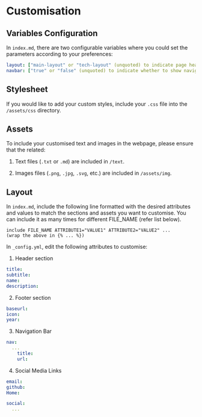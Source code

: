 # Customisation

## Variables Configuration

In `index.md`, there are two configurable variables where you could set the parameters according to your preferences:
```yml
layout: ["main-layout" or "tech-layout" (unquoted) to indicate page header style]
navbar: ["true" or "false" (unquoted) to indicate whether to show navigation bar]
```

## Stylesheet

If you would like to add your custom styles, include your `.css` file into the `/assets/css` directory.

## Assets

To include your customised text and images in the webpage, please ensure that the related:

1. Text files (`.txt` or `.md`) are included in `/text`.

2. Images files (`.png`, `.jpg`, `.svg`, etc.) are included in `/assets/img`.

## Layout

In `index.md`, include the following line formatted with the desired attributes and values to match the sections and assets you want to customise. You can include it as many times for different FILE_NAME (refer list below).
```
include FILE_NAME ATTRIBUTE1="VALUE1" ATTRIBUTE2="VALUE2" ...
(wrap the above in {% ... %})
```

In `_config.yml`, edit the following attributes to customise:

1. Header section
```yml
title:
subtitle:
name:
description:
```

2. Footer section
```yml
baseurl:  
icon:
year:
```

3. Navigation Bar
```yml
nav:
  ...
    title:
    url:
```

4. Social Media Links
```yml
email:
github:
Home:  

social:
  ...
```
